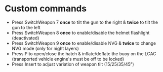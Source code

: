 # Custom commands
- Press SwitchWeapon 7 **once** to tilt the gun to the right & **twice** to tilt the gun to the left
- Press SwitchWeapon 8 **once** to enable/disable the helmet flashlight (deactivated)
- Press SwitchWeapon 9 **once** to enable/disable NVG & **twice** to change NVG mode (only for night layers)
- Press P to open/close the hatch & inflate/deflate the buoy on the LCAC (transported vehicle engine's must be off to be locked)
- Press Insert to adjust variation of weapon tilt (15/25/35/45°)